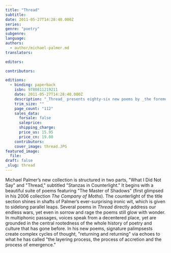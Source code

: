 ```yaml
---
title: "Thread"
subtitle:
date: 2011-05-27T14:28:40.000Z
series:
genre: "poetry"
subgenre:
language:
authors:
  - author/michael-palmer.md
translators:

editors:

contributors:

editions:
  - binding: paperback
    isbn: 9780811219211
    date: 2011-05-27T14:28:40.000Z
    description: "_Thread_ presents eighty-six new poems by _the foremost experimental poet of his generation, and perhaps of the last several generations_ (The Poetry Society of America's 2006 Wallace Stevens Award citation). "
    trim_size: ""
    page_count: "112"
    sales_data:
      forsale: false
      saleprice:
      shipping_charge:
      price_us: 15.95
      price_cn: 19.00
    contributors:
    cover_image: thread.JPG
featured_image:
  file:
draft: false
_slug: thread
---
```


Michael Palmer’s new collection is structured in two parts, "What I Did Not Say" and "Thread," subtitled "Stanzas in Counterlight." It begins with a beautiful suite of poems featuring "The Master of Shadows" (first glimpsed in his 2006 collection _The Company of Moths_). The counterlight of the title section shines in shafts of Palmer’s ever-surprising ironic wit, which is given to sidelong parallel leaps. Several poems in _Thread_ directly address our endless wars, yet even in sorrow and rage the poems still glow with wonder. In multiphonic passages, voices speak from a decentered place, yet are grounded in the central rootedness of the whole history of poetry and culture that has gone before. In his new poems, signature palimpsests create complex cycles of thought, "returning and returning" via echoes to what he has called "the layering process, the process of accretion and the process of emergence."

